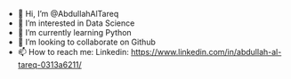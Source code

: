 - 👋 Hi, I’m @AbdullahAlTareq
- 👀 I’m interested in Data Science
- 🌱 I’m currently learning Python
- 💞️ I’m looking to collaborate on Github
- 📫 How to reach me: Linkedin: https://www.linkedin.com/in/abdullah-al-tareq-0313a6211/

<!---
AbdullahAlTareq/AbdullahAlTareq is a ✨ special ✨ repository because its `README.md` (this file) appears on your GitHub profile.
You can click the Preview link to take a look at your changes.
--->
